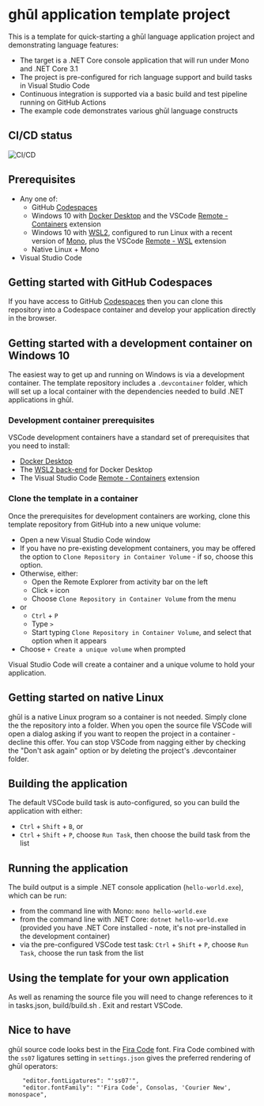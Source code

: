 # ghūl application template project

This is a template for quick-starting a ghūl language application project and demonstrating language features:

- The target is a .NET Core console application that will run under Mono and .NET Core 3.1
- The project is pre-configured for rich language support and build tasks in Visual Studio Code
- Continuous integration is supported via a basic build and test pipeline running on GitHub Actions
- The example code demonstrates various ghūl language constructs

## CI/CD status

![CI/CD](https://github.com/degory/ghul-application-template/workflows/CI/CD/badge.svg?branch=main)

## Prerequisites

- Any one of:
  - GitHub [Codespaces](https://github.com/features/codespaces)
  - Windows 10 with [Docker Desktop](https://www.docker.com/products/docker-desktop) and the VSCode [Remote - Containers](https://marketplace.visualstudio.com/items?itemName=ms-vscode-remote.remote-containers) extension 
  - Windows 10 with [WSL2](https://docs.microsoft.com/en-us/windows/wsl/install-win10), configured to run Linux with a recent version of [Mono](https://www.mono-project.com/), plus the VSCode [Remote - WSL](https://marketplace.visualstudio.com/items?,itemName=ms-vscode-remote.remote-wsl) extension  
  - Native Linux + Mono
- Visual Studio Code

## Getting started with GitHub Codespaces
If you have access to GitHub [Codespaces](https://github.com/features/codespaces) then you can clone this repository into a Codespace container and develop your application directly in the browser.

## Getting started with a development container on Windows 10

The easiest way to get up and running on Windows is via a development container. The template repository includes a `.devcontainer` folder, which will set up a local container with the dependencies needed to build .NET applications in ghūl.

### Development container prerequisites
VSCode development containers have a standard set of prerequisites that you need to install:
- [Docker Desktop](https://www.docker.com/products/docker-desktop)
- The [WSL2 back-end](https://docs.docker.com/docker-for-windows/wsl/) for Docker Desktop
- The Visual Studio Code [Remote - Containers](https://marketplace.visualstudio.com/items?itemName=ms-vscode-remote.remote-containers) extension

### Clone the template in a container
Once the prerequisites for development containers are working, clone this template repository from GitHub into a new unique volume:
- Open a new Visual Studio Code window
- If you have no pre-existing development containers, you may be offered the option to `Clone Repository in Container Volume` - if so, choose this option.
- Otherwise, either:
    - Open the Remote Explorer from activity bar on the left
    - Click `+` icon
    - Choose `Clone Repository in Container Volume` from the menu
- or
    - `Ctrl` + `P`
    - Type `>`
    - Start typing `Clone Repository in Container Volume`, and select that option when it appears
- Choose `+ Create a unique volume` when prompted

Visual Studio Code will create a container and a unique volume to hold your application.
## Getting started on native Linux
ghūl is a native Linux program so a container is not needed. Simply clone the the repository into a folder. When you open the source file VSCode will open a dialog asking if you want to reopen the project in a container - decline this offer. You can stop VSCode from nagging either by checking the "Don't ask again" option or by deleting the project's .devcontainer folder.

## Building the application
The default VSCode build task is auto-configured, so you can build the application with either:
- `Ctrl` + `Shift` + `B`, or
- `Ctrl` + `Shift` + `P`, choose `Run Task`, then choose the build task from the list

## Running the application
The build output is a simple .NET console application (`hello-world.exe`), which can be run:
- from the command line with Mono: `mono hello-world.exe`
- from the command line with .NET Core: `dotnet hello-world.exe` (provided you have .NET Core installed - note, it's not pre-installed in the development container)
- via the pre-configured VSCode test task: `Ctrl` + `Shift` + `P`, choose `Run Task`, choose the run task from the list

## Using the template for your own application
As well as renaming the source file you will need to change references to it in tasks.json, build/build.sh . Exit and restart VSCode.

## Nice to have
ghūl source code looks best in the [Fira Code](https://github.com/tonsky/FiraCode) font. Fira Code combined with the `ss07` ligatures setting in `settings.json` gives the preferred rendering of ghūl operators:

```
    "editor.fontLigatures": "'ss07'",
    "editor.fontFamily": "'Fira Code', Consolas, 'Courier New', monospace",
```
